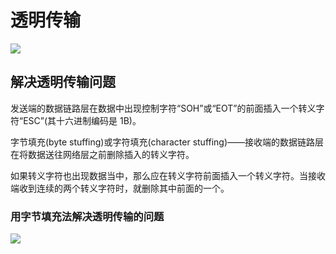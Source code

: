 # 透明传输

![](https://cdn.jsdelivr.net/gh/ZanderZhao/img20/file/20191105002626.png)

## 解决透明传输问题



发送端的数据链路层在数据中出现控制字符“SOH”或“EOT”的前面插入一个转义字符“ESC”(其十六进制编码是 1B)。

字节填充(byte stuffing)或字符填充(character stuffing)——接收端的数据链路层在将数据送往网络层之前删除插入的转义字符。

如果转义字符也出现数据当中，那么应在转义字符前面插入一个转义字符。当接收端收到连续的两个转义字符时，就删除其中前面的一个。 



### 用字节填充法解决透明传输的问题

![](https://cdn.jsdelivr.net/gh/ZanderZhao/img20/file/20191105002749.png)



































